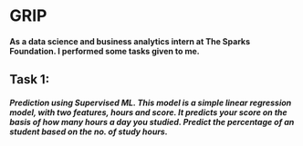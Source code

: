 # GRIP
#### As a data science and business analytics intern at The Sparks Foundation. I performed some tasks given to me.

## Task 1: 
##### Prediction using Supervised ML. This model is a simple linear regression model, with two features, hours and score. It predicts your score on the basis of how many hours a day you studied. Predict the percentage of an student based on the no. of study hours.
